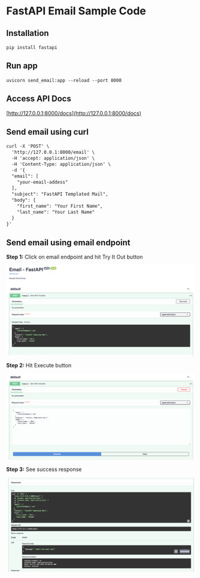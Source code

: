 # FastAPI Email Sample Code

## Installation
```
pip install fastapi
```

## Run app
```
uvicorn send_email:app --reload --port 8000
```

## Access API Docs
[http://127.0.0.1:8000/docs](http://127.0.0.1:8000/docs)

## Send email using curl
```
curl -X 'POST' \
  'http://127.0.0.1:8000/email' \
  -H 'accept: application/json' \
  -H 'Content-Type: application/json' \
  -d '{
  "email": [
    "your-email-addess"
  ],
  "subject": "FastAPI Templated Mail",
  "body": {
    "first_name": "Your First Name",
    "last_name": "Your Last Name"
  }
}'
```

## Send email using email endpoint
**Step 1:** Click on email endpoint and hit Try It Out button

![Email Endpoint](images/email-endpoint.png)

**Step 2:** Hit Execute button

![Email Endpoint](images/email-endpoint-tryitout.png)

**Step 3:** See success response

![Email Endpoint](images/email-endpoint-response.png)